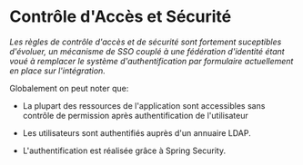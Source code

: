 # Contrôle d'Accès et Sécurité

*Les règles de contrôle d'accès et de sécurité sont fortement suceptibles d'évoluer, un mécanisme de SSO couplé à une fédération d'identité étant voué à remplacer le système d'authentification par formulaire actuellement en place sur l'intégration.*

Globalement on peut noter que:

 - La plupart des ressources de l'application sont accessibles sans contrôle de permission après authentification de l'utilisateur

 - Les utilisateurs sont authentifiés auprès d'un annuaire LDAP.

 - L'authentification est réalisée grâce à Spring Security.